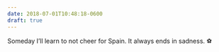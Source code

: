 ```yaml
---
date: 2018-07-01T10:48:18-0600
draft: true
---
```




Someday I’ll learn to not cheer for Spain. It always ends in sadness. ⚽️



